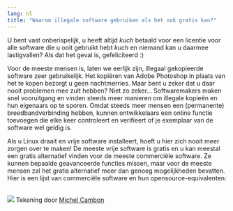 ```yaml
---
lang: nl
title: "Waarom illegale software gebruiken als het ook gratis kan?"
---
```


U bent vast onberispelijk, u heeft altijd *kuch* betaald voor een licentie voor alle software die u ooit gebruikt hebt *kuch* en niemand kan u daarmee lastigvallen? Als dat het geval is, gefeliciteerd :)

Voor de meeste mensen is, laten we eerlijk zijn, illegaal gekopieerde software
zeer gebruikelijk. Het kopiëren van Adobe Photoshop in plaats van het te kopen
bezorgt u geen nachtmerries. Maar bent u zeker dat u daar nooit problemen mee
zult hebben? Niet zo zeker... Softwaremakers maken snel vooruitgang en vinden
steeds meer manieren om illegale kopieën en hun eigenaars op te sporen. Omdat
steeds meer mensen een (permanente) breedbandverbinding hebben, kunnen
ontwikkelaars een online functie toevoegen die elke keer controleert en verifieert
of je exemplaar van de software wel geldig is.

Als u Linux draait en vrije software installeert, hoeft u hier zich nooit meer
zorgen over te maken! De meeste vrije software is gratis en u kan meestal een gratis
alternatief vinden voor de meeste commerciële software. Ze kunnen bepaalde
geavanceerde functies missen, maar voor de meeste mensen zal het gratis alternatief
meer dan genoeg mogelijkheden bevatten. Hier is een lijst van commerciële software
en hun opensource-equivalenten:

<?php

table_parser ("Ja", "Nee", "Commercieel", "Open source", "Bestaat op 
Windows?");


<br /><br>

<img src="Images/warez.png" />

Tekening door <a href="http://michel.cambon.free.fr/ampere/salle1bis.htm">Michel Cambon</a>




